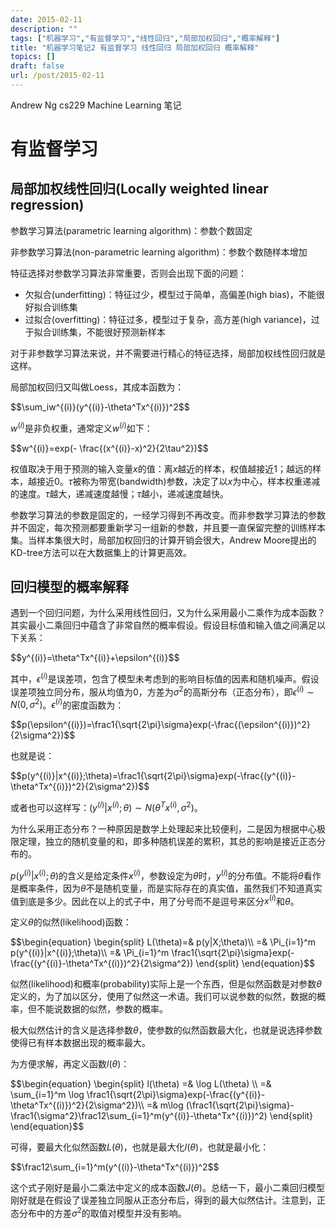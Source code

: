```yaml
---
date: 2015-02-11
description: ""
tags: ["机器学习","有监督学习","线性回归","局部加权回归","概率解释"]
title: "机器学习笔记2 有监督学习 线性回归 局部加权回归 概率解释"
topics: []
draft: false
url: /post/2015-02-11
---
```

Andrew Ng cs229 Machine Learning 笔记

# 有监督学习

## 局部加权线性回归(Locally weighted linear regression)

参数学习算法(parametric learning algorithm)：参数个数固定

非参数学习算法(non-parametric learning algorithm)：参数个数随样本增加

特征选择对参数学习算法非常重要，否则会出现下面的问题：

* 欠拟合(underfitting)：特征过少，模型过于简单，高偏差(high bias)，不能很好拟合训练集
* 过拟合(overfitting)：特征过多，模型过于复杂，高方差(high variance)，过于拟合训练集，不能很好预测新样本

对于非参数学习算法来说，并不需要进行精心的特征选择，局部加权线性回归就是这样。

局部加权回归又叫做Loess，其成本函数为：
<!--more-->

<div>
$$\sum_iw^{(i)}(y^{(i)}-\theta^Tx^{(i)})^2$$
</div>

$w^{(i)}$是非负权重，通常定义$w^{(i)}$如下：

<div>
$$w^{(i)}=exp(- \frac{(x^{(i)}-x)^2}{2\tau^2})$$
</div>

权值取决于用于预测的输入变量$x$的值：离$x$越近的样本，权值越接近1；越远的样本，越接近0。$\tau$被称为带宽(bandwidth)参数，决定了以$x$为中心，样本权重递减的速度。$\tau$越大，递减速度越慢；$\tau$越小，递减速度越快。

参数学习算法的参数是固定的，一经学习得到不再改变。而非参数学习算法的参数并不固定，每次预测都要重新学习一组新的参数，并且要一直保留完整的训练样本集。当样本集很大时，局部加权回归的计算开销会很大，Andrew Moore提出的KD-tree方法可以在大数据集上的计算更高效。

## 回归模型的概率解释

遇到一个回归问题，为什么采用线性回归，又为什么采用最小二乘作为成本函数？其实最小二乘回归中蕴含了非常自然的概率假设。假设目标值和输入值之间满足以下关系：

<div>
$$y^{(i)}=\theta^Tx^{(i)}+\epsilon^{(i)}$$
</div>

其中，$\epsilon^{(i)}$是误差项，包含了模型未考虑到的影响目标值的因素和随机噪声。假设误差项独立同分布，服从均值为0，方差为$\sigma^2$的高斯分布（正态分布），即$\epsilon^{(i)}\sim N(0,\sigma^2)$。$\epsilon^{(i)}$的密度函数为：

<div>
$$p(\epsilon^{(i)})=\frac1{\sqrt{2\pi}\sigma}exp(-\frac{(\epsilon^{(i)})^2}{2\sigma^2})$$
</div>

也就是说：

<div>
$$p(y^{(i)}|x^{(i)};\theta)=\frac1{\sqrt{2\pi}\sigma}exp(-\frac{(y^{(i)}-\theta^Tx^{(i)})^2}{2\sigma^2})$$
</div>

或者也可以这样写：$(y^{(i)}|x^{(i)};\theta) \sim N(\theta^Tx^{(i)},\sigma^2)$。

为什么采用正态分布？一种原因是数学上处理起来比较便利，二是因为根据中心极限定理，独立的随机变量的和，即多种随机误差的累积，其总的影响是接近正态分布的。

$p(y^{(i)}|x^{(i)};\theta)$的含义是给定条件$x^{(i)}$，参数设定为$\theta$时，$y^{(i)}$的分布值。不能将$\theta$看作是概率条件，因为$\theta$不是随机变量，而是实际存在的真实值，虽然我们不知道真实值到底是多少。因此在以上的式子中，用了分号而不是逗号来区分$x^{(i)}$和$\theta$。

定义$\theta$的似然(likelihood)函数：

<div>
$$\begin{equation}
\begin{split}
L(\theta)=& p(y|X;\theta)\\
=& \Pi_{i=1}^m p(y^{(i)}|x^{(i)};\theta)\\
=& \Pi_{i=1}^m \frac1{\sqrt{2\pi}\sigma}exp(-\frac{(y^{(i)}-\theta^Tx^{(i)})^2}{2\sigma^2})
\end{split}
\end{equation}$$
</div>

似然(likelihood)和概率(probability)实际上是一个东西，但是似然函数是对参数$\theta$定义的，为了加以区分，使用了似然这一术语。我们可以说参数的似然，数据的概率，但不能说数据的似然，参数的概率。

极大似然估计的含义是选择参数$\theta$，使参数的似然函数最大化，也就是说选择参数使得已有样本数据出现的概率最大。

为方便求解，再定义函数$l(\theta)$：

<div>
$$\begin{equation}
\begin{split}
l(\theta) =& \log L(\theta) \\
=& \sum_{i=1}^m \log \frac1{\sqrt{2\pi}\sigma}exp(-\frac{(y^{(i)}-\theta^Tx^{(i)})^2}{2\sigma^2})\\
=& m\log (\frac1{\sqrt{2\pi}\sigma}-\frac1{\sigma^2}\frac12\sum_{i=1}^m(y^{(i)}-\theta^Tx^{(i)})^2)
\end{split}
\end{equation}$$
</div>

可得，要最大化似然函数$L(\theta)$，也就是最大化$l(\theta)$，也就是最小化：

<div>
$$\frac12\sum_{i=1}^m(y^{(i)}-\theta^Tx^{(i)})^2$$
</div>

这个式子刚好是最小二乘法中定义的成本函数$J(\theta)$。总结一下，最小二乘回归模型刚好就是在假设了误差独立同服从正态分布后，得到的最大似然估计。注意到，正态分布中的方差$\sigma^2$的取值对模型并没有影响。

